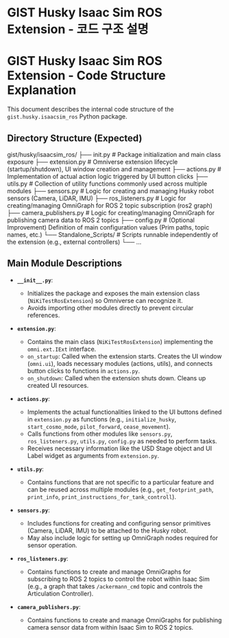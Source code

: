 # GIST Husky Isaac Sim ROS Extension - 코드 구조 설명

# GIST Husky Isaac Sim ROS Extension - Code Structure Explanation

This document describes the internal code structure of the `gist.husky.isaacsim_ros` Python package.

## Directory Structure (Expected)


gist/husky/isaacsim_ros/
├── init.py         # Package initialization and main class exposure
├── extension.py        # Omniverse extension lifecycle (startup/shutdown), UI window creation and management
├── actions.py          # Implementation of actual action logic triggered by UI button clicks
├── utils.py            # Collection of utility functions commonly used across multiple modules
├── sensors.py          # Logic for creating and managing Husky robot sensors (Camera, LiDAR, IMU)
├── ros_listeners.py    # Logic for creating/managing OmniGraph for ROS 2 topic subscription (ros2 graph)
├── camera_publishers.py # Logic for creating/managing OmniGraph for publishing camera data to ROS 2 topics
├── config.py           # (Optional Improvement) Definition of main configuration values (Prim paths, topic names, etc.)
└── Standalone_Scripts/ # Scripts runnable independently of the extension (e.g., external controllers)
└── ...


## Main Module Descriptions

* **`__init__.py`**:
    * Initializes the package and exposes the main extension class (`NiKiTestRosExtension`) so Omniverse can recognize it.
    * Avoids importing other modules directly to prevent circular references.

* **`extension.py`**:
    * Contains the main class (`NiKiTestRosExtension`) implementing the `omni.ext.IExt` interface.
    * `on_startup`: Called when the extension starts. Creates the UI window (`omni.ui`), loads necessary modules (actions, utils), and connects button clicks to functions in `actions.py`.
    * `on_shutdown`: Called when the extension shuts down. Cleans up created UI resources.

* **`actions.py`**:
    * Implements the actual functionalities linked to the UI buttons defined in `extension.py` as functions (e.g., `initialize_husky`, `start_cosmo_mode`, `pilot_forward`, `cease_movement`).
    * Calls functions from other modules like `sensors.py`, `ros_listeners.py`, `utils.py`, `config.py` as needed to perform tasks.
    * Receives necessary information like the USD Stage object and UI Label widget as arguments from `extension.py`.

* **`utils.py`**:
    * Contains functions that are not specific to a particular feature and can be reused across multiple modules (e.g., `get_footprint_path`, `print_info`, `print_instructions_for_tank_controll`).

* **`sensors.py`**:
    * Includes functions for creating and configuring sensor primitives (Camera, LiDAR, IMU) to be attached to the Husky robot.
    * May also include logic for setting up OmniGraph nodes required for sensor operation.

* **`ros_listeners.py`**:
    * Contains functions to create and manage OmniGraphs for subscribing to ROS 2 topics to control the robot within Isaac Sim (e.g., a graph that takes `/ackermann_cmd` topic and controls the Articulation Controller).

* **`camera_publishers.py`**:
    * Contains functions to create and manage OmniGraphs for publishing camera sensor data from within Isaac Sim to ROS 2 topics.
